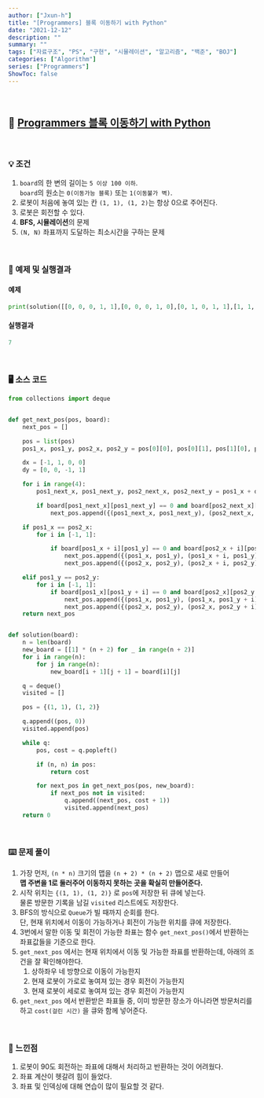```yaml
---
author: ["Jxun-h"]
title: "[Programmers] 블록 이동하기 with Python"
date: "2021-12-12"
description: ""
summary: ""
tags: ["자료구조", "PS", "구현", "시뮬레이션", "알고리즘", "백준", "BOJ"]
categories: ["Algorithm"]
series: ["Programmers"]
ShowToc: false
---
```


<br>

## 📌 <a href="https://programmers.co.kr/learn/courses/30/lessons/60063" target="_blank">Programmers 블록 이동하기 with Python</a>

<br>

### 💡 조건

1.  `board`의 한 변의 길이는 `5 이상 100 이하`.  
    `board`의 원소는 `0(이동가능 블록)` 또는 `1(이동불가 벽)`.
2.  로봇이 처음에 놓여 있는 칸 `(1, 1), (1, 2)`는 항상 0으로 주어진다.
3.  로봇은 회전할 수 있다.
4.  **BFS, 시뮬레이션**의 문제
5.  `(N, N)` 좌표까지 도달하는 최소시간을 구하는 문제

<br>

### 🔖 예제 및 실행결과

#### 예제

```python
print(solution([[0, 0, 0, 1, 1],[0, 0, 0, 1, 0],[0, 1, 0, 1, 1],[1, 1, 0, 0, 1],[0, 0, 0, 0, 0]]))
```

#### 실행결과

```python
7
```

<br>

### 🖥 소스 코드

```python
from collections import deque


def get_next_pos(pos, board):
    next_pos = []

    pos = list(pos)
    pos1_x, pos1_y, pos2_x, pos2_y = pos[0][0], pos[0][1], pos[1][0], pos[1][1]

    dx = [-1, 1, 0, 0]
    dy = [0, 0, -1, 1]

    for i in range(4):
        pos1_next_x, pos1_next_y, pos2_next_x, pos2_next_y = pos1_x + dx[i], pos1_y + dy[i], pos2_x + dx[i], pos2_y + dy[i]

        if board[pos1_next_x][pos1_next_y] == 0 and board[pos2_next_x][pos2_next_y] == 0:
            next_pos.append({(pos1_next_x, pos1_next_y), (pos2_next_x, pos2_next_y)})

    if pos1_x == pos2_x:
        for i in [-1, 1]:

            if board[pos1_x + i][pos1_y] == 0 and board[pos2_x + i][pos2_y] == 0:
                next_pos.append({(pos1_x, pos1_y), (pos1_x + i, pos1_y)})
                next_pos.append({(pos2_x, pos2_y), (pos2_x + i, pos2_y)})

    elif pos1_y == pos2_y:
        for i in [-1, 1]:
            if board[pos1_x][pos1_y + i] == 0 and board[pos2_x][pos2_y + i] == 0:
                next_pos.append({(pos1_x, pos1_y), (pos1_x, pos1_y + i)})
                next_pos.append({(pos2_x, pos2_y), (pos2_x, pos2_y + i)})
    return next_pos


def solution(board):
    n = len(board)
    new_board = [[1] * (n + 2) for _ in range(n + 2)]
    for i in range(n):
        for j in range(n):
            new_board[i + 1][j + 1] = board[i][j]

    q = deque()
    visited = []

    pos = {(1, 1), (1, 2)}

    q.append((pos, 0))
    visited.append(pos)

    while q:
        pos, cost = q.popleft()

        if (n, n) in pos:
            return cost

        for next_pos in get_next_pos(pos, new_board):
            if next_pos not in visited:
                q.append((next_pos, cost + 1))
                visited.append(next_pos)
    return 0
```

<br>

### ⌨️ 문제 풀이

1.  가장 먼저, `(n * n)` 크기의 맵을 `(n + 2) * (n + 2)` 맵으로 새로 만들어  
    **맵 주변을 1로 둘러주어 이동하지 못하는 곳을 확실히 만들어준다.**
2.  시작 위치는 `{(1, 1), (1, 2)}` 로 `pos`에 저장한 뒤 큐에 넣는다.  
    물론 방문한 기록을 남길 `visited` 리스트에도 저장한다.
3.  BFS의 방식으로 `Queue`가 빌 때까지 순회를 한다.  
    단, 현재 위치에서 이동이 가능하거나 회전이 가능한 위치를 큐에 저장한다.
4.  3번에서 말한 이동 및 회전이 가능한 좌표는 함수 `get_next_pos()`에서 반환하는 좌표값들을 기준으로 한다.
5.  `get_next_pos` 에서는 현재 위치에서 이동 및 가능한 좌표를 반환하는데, 아래의 조건을 잘 확인해야한다.
    1.  상하좌우 네 방향으로 이동이 가능한지
    2.  현재 로봇이 가로로 놓여져 있는 경우 회전이 가능한지
    3.  현재 로봇이 세로로 놓여져 있는 경우 회전이 가능한지
6.  `get_next_pos` 에서 반환받은 좌표들 중, 이미 방문한 장소가 아니라면 방문처리를 하고 `cost(걸린 시간)` 을 큐와 함께 넣어준다.

<br>

### 💾 느낀점

1.  로봇이 90도 회전하는 좌표에 대해서 처리하고 반환하는 것이 어려웠다.
2.  좌표 계산이 헷갈려 힘이 들었다.
3.  좌표 및 인덱싱에 대해 연습이 많이 필요할 것 같다.
